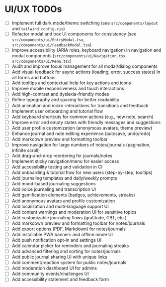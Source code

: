 # UI/UX TODOs

- [ ] Implement full dark mode/theme switching (see `src/components/layout` and `tailwind.config.cjs`)
- [ ] Refactor modal and box UI components for consistency (see `src/components/ui/EntryModal.tsx`, `src/components/ui/FeedbackModal.tsx`)
- [ ] Improve accessibility (ARIA roles, keyboard navigation) in navigation and modal components (`src/components/ui/Navigation.tsx`, `src/components/ui/Menu.tsx`)
- [ ] Audit and improve focus management for all modal/dialog components
- [ ] Add visual feedback for async actions (loading, error, success states) in all forms and buttons
- [ ] Add tooltips and contextual help for key actions and icons
- [ ] Improve mobile responsiveness and touch interactions
- [ ] Add high-contrast and dyslexia-friendly modes
- [ ] Refine typography and spacing for better readability
- [ ] Add animation and micro-interactions for transitions and feedback
- [ ] Implement user onboarding and tutorial flow
- [ ] Add keyboard shortcuts for common actions (e.g., new note, search)
- [ ] Improve error and empty states with friendly messages and suggestions
- [ ] Add user profile customization (anonymous avatars, theme preview)
- [ ] Enhance journal and note editing experience (autosave, undo/redo)
- [ ] Add markdown preview and formatting toolbar
- [ ] Improve navigation for large numbers of notes/journals (pagination, infinite scroll)
- [ ] Add drag-and-drop reordering for journals/notes
- [ ] Implement sticky navigation/menu for easier access
- [ ] Add accessibility testing and validation in CI
- [ ] Add onboarding & tutorial flow for new users (step-by-step, tooltips)
- [ ] Add journaling templates and daily/weekly prompts
- [ ] Add mood-based journaling suggestions
- [ ] Add voice journaling and transcription UI
- [ ] Add gamification elements (badges, achievements, streaks)
- [ ] Add anonymous avatars and profile customization
- [ ] Add localization and multi-language support UI
- [ ] Add content warnings and moderation UI for sensitive topics
- [ ] Add customizable journaling flows (gratitude, CBT, etc.)
- [ ] Add markdown preview and formatting toolbar for notes/journals
- [ ] Add export options (PDF, Markdown) for notes/journals
- [ ] Add installable PWA banners and offline mode UI
- [ ] Add push notification opt-in and settings UI
- [ ] Add calendar picker for reminders and journaling streaks
- [ ] Add advanced filtering and sorting for notes/journals
- [ ] Add public journal sharing UI with unique links
- [ ] Add comment/reaction system for public notes/journals
- [ ] Add moderation dashboard UI for admins
- [ ] Add community events/challenges UI
- [ ] Add accessibility statement and feedback form
